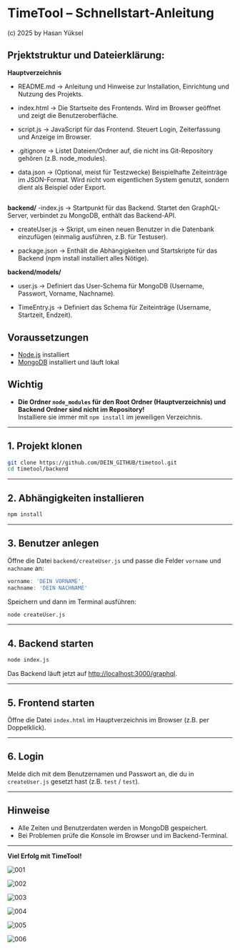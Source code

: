 # TimeTool – Schnellstart-Anleitung
(c) 2025 by Hasan Yüksel

## Prjektstruktur und Dateierklärung:

**Hauptverzeichnis**
- README.md → Anleitung und Hinweise zur Installation, Einrichtung und Nutzung des Projekts.

- index.html → Die Startseite des Frontends. Wird im Browser geöffnet und zeigt die Benutzeroberfläche.

- script.js → JavaScript für das Frontend. Steuert Login, Zeiterfassung und Anzeige im Browser.

- .gitignore → Listet Dateien/Ordner auf, die nicht ins Git-Repository gehören (z.B. node_modules).

- data.json → (Optional, meist für Testzwecke) Beispielhafte Zeiteinträge im JSON-Format. Wird nicht vom eigentlichen System genutzt, sondern dient als Beispiel oder Export.

## 
**backend/**
-index.js → Startpunkt für das Backend.
Startet den GraphQL-Server, verbindet zu MongoDB, enthält das Backend-API.

- createUser.js → Skript, um einen neuen Benutzer in die Datenbank einzufügen (einmalig ausführen, z.B. für Testuser).

- package.json → Enthält die Abhängigkeiten und Startskripte für das Backend (npm install installiert alles Nötige).

**backend/models/**
- user.js → Definiert das User-Schema für MongoDB (Username, Passwort, Vorname, Nachname).

- TimeEntry.js → Definiert das Schema für Zeiteinträge (Username, Startzeit, Endzeit).

## 




## Voraussetzungen

- [Node.js](https://nodejs.org/) installiert
- [MongoDB](https://www.mongodb.com/) installiert und läuft lokal

## Wichtig
- **Die Ordner `node_modules` für den Root Ordner (Hauptverzeichnis) und Backend Ordner sind nicht im Repository!**  
  Installiere sie immer mit `npm install` im jeweiligen Verzeichnis.

---

## 1. Projekt klonen

```sh
git clone https://github.com/DEIN_GITHUB/timetool.git
cd timetool/backend
```

---

## 2. Abhängigkeiten installieren

```sh
npm install
```

---

## 3. Benutzer anlegen

Öffne die Datei `backend/createUser.js` und passe die Felder `vorname` und `nachname` an:

```js
vorname: 'DEIN VORNAME',
nachname: 'DEIN NACHNAME'
```

Speichern und dann im Terminal ausführen:

```sh
node createUser.js
```

---

## 4. Backend starten

```sh
node index.js
```

Das Backend läuft jetzt auf [http://localhost:3000/graphql](http://localhost:3000/graphql).

---

## 5. Frontend starten

Öffne die Datei `index.html` im Hauptverzeichnis im Browser (z.B. per Doppelklick).

---

## 6. Login

Melde dich mit dem Benutzernamen und Passwort an, die du in `createUser.js` gesetzt hast (z.B. `test` / `test`).

---

## Hinweise

- Alle Zeiten und Benutzerdaten werden in MongoDB gespeichert.
- Bei Problemen prüfe die Konsole im Browser und im Backend-Terminal.

---

**Viel Erfolg mit TimeTool!**

![001](https://github.com/user-attachments/assets/cd36ec40-45ef-41cf-be27-522c718aa8dd)

![002](https://github.com/user-attachments/assets/62923b5c-a166-407a-af38-c3d1ffc5bbd5)

![003](https://github.com/user-attachments/assets/1d98ae29-4250-4475-931b-bd6ff6d3256c)

![004](https://github.com/user-attachments/assets/9c40a4a6-3a02-4866-b13b-4da8a59e34a5)

![005](https://github.com/user-attachments/assets/6bdea2b3-c987-4fa0-9c4b-325e40c0037b)

![006](https://github.com/user-attachments/assets/88c10f35-9e36-4661-b11d-d605ddf8b79b)








